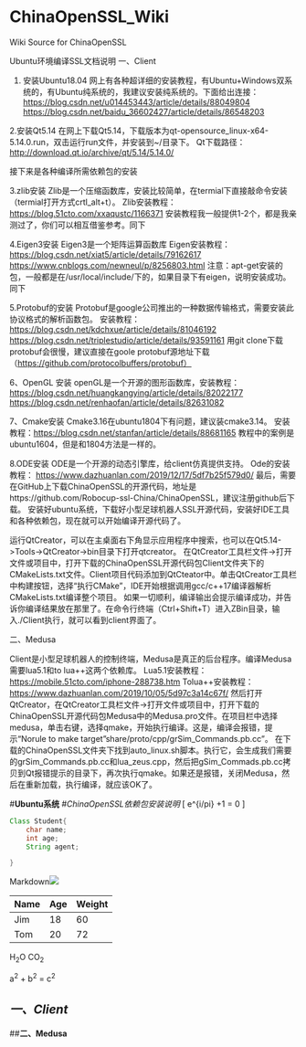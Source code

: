 # ChinaOpenSSL_Wiki
Wiki Source for ChinaOpenSSL

Ubuntu环境编译SSL文档说明
一、Client
1. 安装Ubuntu18.04
网上有各种超详细的安装教程，有Ubuntu+Windows双系统的，有Ubuntu纯系统的，我建议安装纯系统的。下面给出连接：
https://blog.csdn.net/u014453443/article/details/88049804
https://blog.csdn.net/baidu_36602427/article/details/86548203

2.安装Qt5.14
在网上下载Qt5.14，下载版本为qt-opensource_linux-x64-5.14.0.run，双击运行run文件，并安装到~/目录下。
Qt下载路径：http://download.qt.io/archive/qt/5.14/5.14.0/

接下来是各种编译所需依赖包的安装

3.zlib安装
Zlib是一个压缩函数库，安装比较简单，在termial下直接敲命令安装（termial打开方式crtl_alt+t）。
Zlib安装教程： https://blog.51cto.com/xxaqustc/1166371
安装教程我一般提供1-2个，都是我亲测过了，你们可以相互借鉴参考。同下

4.Eigen3安装
Eigen3是一个矩阵运算函数库
Eigen安装教程： https://blog.csdn.net/xiat5/article/details/79162617
https://www.cnblogs.com/newneul/p/8256803.html
注意：apt-get安装的包，一般都是在/usr/local/include/下的，如果目录下有eigen，说明安装成功。同下

5.Protobuf的安装
Protobuf是google公司推出的一种数据传输格式，需要安装此协议格式的解析函数包。
安装教程：https://blog.csdn.net/kdchxue/article/details/81046192
https://blog.csdn.net/triplestudio/article/details/93591161
用git clone下载protobuf会很慢，建议直接在goole protobuf源地址下载（https://github.com/protocolbuffers/protobuf）

6、OpenGL 安装
openGL是一个开源的图形函数库，安装教程：https://blog.csdn.net/huangkangying/article/details/82022177
https://blog.csdn.net/renhaofan/article/details/82631082

7、Cmake安装
Cmake3.16在ubuntu1804下有问题，建议装cmake3.14。
安装教程：https://blog.csdn.net/stanfan/article/details/88681165
教程中的案例是ubuntu1604，但是和1804方法是一样的。

8.ODE安装
ODE是一个开源的动态引擎库，给client仿真提供支持。
Ode的安装教程： https://www.dazhuanlan.com/2019/12/17/5df7b25f579d0/
最后，需要在GitHub上下载ChinaOpenSSL的开源代码，地址是https://github.com/Robocup-ssl-China/ChinaOpenSSL，建议注册github后下载。
安装好ubuntu系统，下载好小型足球机器人SSL开源代码，安装好IDE工具和各种依赖包，现在就可以开始编译开源代码了。

运行QtCreator，可以在主桌面右下角显示应用程序中搜索，也可以在Qt5.14->Tools->QtCreator->bin目录下打开qtcreator。
在QtCreator工具栏文件->打开文件或项目中，打开下载的ChinaOpenSSL开源代码包Client文件夹下的CMakeLists.txt文件。Client项目代码添加到QtCteator中。单击QtCreator工具栏中构建按钮，选择“执行CMake”，IDE开始根据调用gcc/c++17编译器解析CMakeLists.txt编译整个项目。
如果一切顺利，编译输出会提示编译成功，并告诉你编译结果放在那里了。在命令行终端（Ctrl+Shift+T）进入ZBin目录，输入./Client执行，就可以看到client界面了。

二、Medusa

Client是小型足球机器人的控制终端，Medusa是真正的后台程序。编译Medusa需要lua5.1和to lua++这两个依赖库。
Lua5.1安装教程：https://mobile.51cto.com/iphone-288738.htm
Tolua++安装教程：https://www.dazhuanlan.com/2019/10/05/5d97c3a14c67f/
然后打开QtCreator，在QtCreator工具栏文件->打开文件或项目中，打开下载的ChinaOpenSSL开源代码包Medusa中的Medusa.pro文件。在项目栏中选择medusa，单击右键，选择qmake，开始执行编译。这是，编译会报错，提示“Norule to make target”share/proto/cpp/grSim_Commands.pb.cc”。
在下载的ChinaOpenSSL文件夹下找到auto_linux.sh脚本。执行它，会生成我们需要的grSim_Commands.pb.cc和lua_zeus.cpp，然后把gSim_Commads.pb.cc拷贝到Qt报错提示的目录下，再次执行qmake。如果还是报错，关闭Medusa，然后在重新加载，执行编译，就应该OK了。

#**Ubuntu系统**
#*ChinaOpenSSL依赖包安装说明*
\[
e^{i/pi} +1 = 0
\]

```java
Class Student{
    char name;
    int age;
    String agent;

}
```

Markdown![](assets/markdown-img-paste-20200116141627141.png)



| Name | Age | Weight |
| ---- | --- | ------ |
| Jim  | 18  | 60     |
| Tom     |  20   | 72       |



H<sub>2</sub>O  CO<sub>2</sub>


a<sup>2</sup> + b<sup>2</sup> = c<sup>2</sup>

## ***一、Client***

##**二、Medusa**



